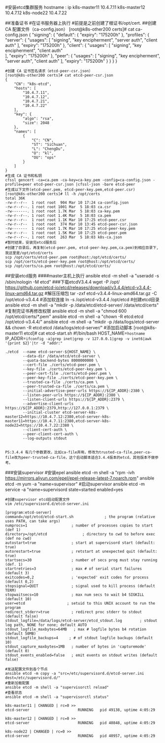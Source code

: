 #安装etcd集群服务
    hostname          :     ip
    k8s-master11            10.4.7.11
    k8s-master12            10.4.7.12
    k8s-node22              10.4.7.22

##准备证书
    #在证书服务器上执行
    #前提是之前创建了根证书/opt/cert.
    ##创建 CA 配置文件（ca-config.json）
    [root@k8s-other200 certs]# cat ca-config.json
    {
        "signing": {
            "default": {
                "expiry": "175200h"
            },
            "profiles": {
                "server": {
                    "usages": [
                        "signing",
                        "key encipherment",
                        "server auth",
                        "client auth"
                    ],
                    "expiry": "175200h"
                },
                "client": {
                    "usages": [
                        "signing",
                        "key encipherment",
                        "client auth"                                 
                    ],
                    "expiry": "175200h"
                },
                "peer": {
                    "usages": [
                        "signing",
                        "key encipherment",
                        "server auth",
                        "client auth"
                    ],
                    "expiry": "175200h"
                }
            }
        }
    }

    #创建 CA 证书签名请求（etcd-peer-csr.json） 
    [root@k8s-other200 certs]# cat etcd-peer-csr.json 
    {
        "CN": "k8s-etcd",
        "hosts": [
            "10.4.7.11",
            "10.4.7.12",
            "10.4.7.21",
            "10.4.7.22"
        ],
        "key": {
            "algo": "rsa",
            "size": 2048
        },
        "names": [
            {
                "C": "CN",
                "ST": "SiChuan",
                "L": "ChengDu",
                "O": "kl",
                "OU": "ops"           
            }
        ]
    }
    #生成 CA 证书和私钥
    cfssl gencert -ca=ca.pem -ca-key=ca-key.pem -config=ca-config.json -profile=peer etcd-peer-csr.json |cfssl-json -bare etcd-peer
    #生成以下文件(etcd-peer.pem, etcd-peer-key.pem,etcd-peer.csr)
    [root@k8s-other200 certs]# ll -h /opt/certs
    total 36K
    -rw-r--r--  1 root root  904 Mar 10 17:24 ca-config.json
    -rw-r--r--. 1 root root 1001 Mar  5 18:03 ca.csr
    -rw-------. 1 root root 1.7K Mar  5 18:03 ca-key.pem
    -rw-r--r--. 1 root root 1.4K Mar  5 18:03 ca.pem
    -rw-r--r--  1 root root 1.1K Mar 10 17:25 etcd-peer.csr
    -rw-r--r--  1 root root  374 Mar 10 13:45 etcd-peer-csr.json
    -rw-------  1 root root 1.7K Mar 10 17:25 etcd-peer-key.pem
    -rw-r--r--  1 root root 1.5K Mar 10 17:25 etcd-peer.pem
    -rw-r--r--. 1 root root  263 Mar  5 18:03 k8s-ca.json
    #暂时结束，安装完etcd服务后
    #创建了目录后，再复制(etcd-peer.pem, etcd-peer-key.pem,ca.pem)到相应目录下,我这里是/opt/etcd/certs
    scp /opt/certs/etcd-peer.pem root@host:/opt/etcd/certs/
    scp /opt/certs/etcd-peer-key.pem root@host:/opt/etcd/certs/
    scp /opt/certs/ca.pem root@host:/opt/etcd/certs/


##安装etcd服务
####master主机上执行
    ansible etcd -m shell -a "useradd -s /sbin/nologin -M etcd"
###下载etcdV3.4.4
    wget -P /opt/ https://github.com/etcd-io/etcd/releases/download/v3.4.4/etcd-v3.4.4-linux-amd64.tar.gz
    #解压压缩包
    tar -zxf  etcd-v3.4.4-linux-amd64.tar.gz -C /opt/etcd-v3.4.4
    #添加软连接
    ln -s /opt/etcd-v3.4.4 /opt/etcd
    #创建etcd目录
    ansible etcd -m shell -a "mkdir -p /data/etcd/etcd-server/ /data/etcd/certs"
    #复制完证书再修改权限
    ansible etcd -m shell -a "chmod 600 /opt/etcd/certs/*.pem"
    ansible etcd -m shell -a "chown -R etcd:etcd /opt/etcd-v3.4.4/"
    ansible etcd -m shell -a "mkdir -p /data/logs/etcd-server && chown -R etcd:etcd /data/logs/etcd-server/"
    #添加启动脚本
    [root@k8s-master11 etcd]# cat etcd-start.sh 
    #!/bin/bash
    HOST_NAME=`hostname`
    IP_ADDR=`ifconfig -a|grep inet|grep -v 127.0.0.1|grep -v inet6|awk '{print $2}'|tr -d "addr:"`
    
    ./etcd  --name etcd-server-${HOST_NAME} \
            --data-dir /data/etcd/etcd-server \
            --quota-backend-bytes 8000000000 \
            --cert-file ./certs/etcd-peer.pem \
            --key-file ./certs/etcd-peer-key.pem \
            --peer-cert-file ./certs/etcd-peer.pem \
            --peer-key-file ./certs/etcd-peer-key.pem \
            --trusted-ca-file ./certs/ca.pem \
            --peer-trusted-ca-file ./certs/ca.pem \
            --initial-advertise-peer-urls https://${IP_ADDR}:2380 \
            --listen-peer-urls https://${IP_ADDR}:2380 \
            --listen-client-urls https://${IP_ADDR}:2379 \
            --advertise-client-urls https://${IP_ADDR}:2379,http://127.0.0.1:2379 \
            --initial-cluster etcd-server-k8s-master12=https://10.4.7.12:2380,etcd-server-k8s-master11=https://10.4.7.11:2380,etcd-server-k8s-node22=https://10.4.7.22:2380 \
            --client-cert-auth \
            --peer-client-cert-auth \
            --log-outputs stdout    


    PS:3.4.4 有几个参数更改，比如ca-file弃用，修改为trusted-ca-file,peer-ca-file改为peer-trusted-ca-file，这个启动脚本适合3.4.4版本的etcd，其他版本不做参考。

###安装supervisor
    #安装epel
    ansible etcd -m shell -a "rpm -ivh https://mirrors.aliyun.com/epel/epel-release-latest-7.noarch.rpm"
    ansible etcd -m yum -a "name=supervisor"
    #启动supervisor
    ansible etcd -m service -a "name=supervisord state=started enabled=yes
    
    #创建supervisor etcd启动配置文件
    vim /etc/supervisord.d/etcd-server.ini
    
    [program:etcd-server]
    command=/opt/etcd/etcd-start.sh              ; the program (relative uses PATH, can take args)
    numprocs=1                    ; number of processes copies to start (def 1)
    directory=/opt/etcd                ; directory to cwd to before exec (def no cwd)
    autostart=true                ; start at supervisord start (default: true)
    autorestart=true              ; retstart at unexpected quit (default: true)
    startsecs=30                  ; number of secs prog must stay running (def. 1)
    startretries=3                ; max # of serial start failures (default 3)
    exitcodes=0,2                 ; 'expected' exit codes for process (default 0,2)
    stopsignal=QUIT               ; signal used to kill process (default TERM)
    stopwaitsecs=10               ; max num secs to wait b4 SIGKILL (default 10)
    user=etcd                   ; setuid to this UNIX account to run the program
    redirect_stderr=true          ; redirect proc stderr to stdout (default false)
    stdout_logfile=/data/logs/etcd-server/etcd_stdout.log        ; stdout log path, NONE for none; default AUTO
    stdout_logfile_maxbytes=64MB   ; max # logfile bytes b4 rotation (default 50MB)
    stdout_logfile_backups=4     ; # of stdout logfile backups (default 10)
    stdout_capture_maxbytes=1MB   ; number of bytes in 'capturemode' (default 0)
    stdout_events_enabled=false   ; emit events on stdout writes (default false)

    #发送配置文件到各个节点
    ansible etcd -m copy -a "src=/etc/supervisord.d/etcd-server.ini dest=/etc/supervisord.d/"
    #重新加载配置
    ansible etcd -m shell -a "supervisorctl reload"
    #查看状态
    ansible etcd -m shell -a "supervisorctl status"
    
    k8s-master11 | CHANGED | rc=0 >>
    etcd-server                      RUNNING   pid 49138, uptime 4:05:29
    
    k8s-master12 | CHANGED | rc=0 >>
    etcd-server                      RUNNING   pid 40848, uptime 4:05:29
    
    k8s-node22 | CHANGED | rc=0 >>
    etcd-server                      RUNNING   pid 40957, uptime 4:05:29






